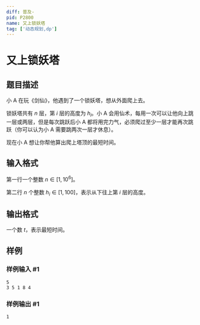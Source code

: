 ```yaml
---
diff: 普及-
pid: P2800
name: 又上锁妖塔
tag: ['动态规划,dp']
---
```

# 又上锁妖塔
## 题目描述

小 A 在玩《剑仙》，他遇到了一个锁妖塔，想从外面爬上去。

锁妖塔共有 $n$ 层，第 $i$ 层的高度为 $h_i$。小 A 会用仙术，每用一次可以让他向上跳一层或两层，但是每次跳跃后小 A 都将用完力气，必须爬过至少一层才能再次跳跃（你可以认为小 A 需要跳两次一层才休息）。

现在小 A 想让你帮他算出爬上塔顶的最短时间。
## 输入格式

第一行一个整数 $n \in [1, 10 ^ 6]$。

第二行 $n$ 个整数 $h_i \in [1, 100]$，表示从下往上第 $i$ 层的高度。
## 输出格式

一个数 $t$，表示最短时间。
## 样例

### 样例输入 #1
```
5
3 5 1 8 4
```
### 样例输出 #1
```
1
```

